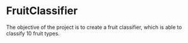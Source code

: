 # FruitClassifier
The objective of the project is to create a fruit classifier, which is able to classify 10 fruit types.
